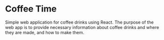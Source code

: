 # Coffee Time

Simple web application for coffee drinks using React. The purpose of the web app is to provide necessary information about coffee drinks and where they are made, and how to make them.
